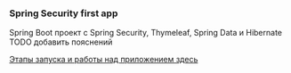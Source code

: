 ### Spring Security first app 
Spring Boot проект с Spring Security, Thymeleaf, Spring Data и Hibernate  <br/>
TODO добавить пояснений <br/>

<a href="info">Этапы запуска и работы над приложением здесь</a>